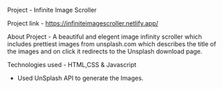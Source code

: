Project - Infinite Image Scroller

Project link - https://infiniteimagescroller.netlify.app/

About Project - A beautiful and elegent image infinity scroller which includes prettiest images from unsplash.com which describes the title of the images and on click it redirects to the Unsplash download page.

Technologies used - HTML,CSS & Javascript
- Used UnSplash API to generate the Images.
